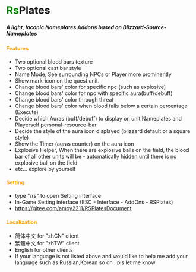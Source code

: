 # <font color = Green>Rs</font>Plates




##### A light, laconic Nameplates Addons based on Blizzard-Source-Nameplates

 

#### <font color = Orange>Features</font>

- Two optional blood bars texture
- Two optional cast bar style
- Name Mode, See surrounding NPCs or Player more prominently
- Show mark-icon on the quest unit.
- Change blood bars' color for specific npc (such as  explosive)
- Change blood bars' color for npc with  specific aura(buff/debuff) 
- Change blood bars' color through threat   
- Change blood bars' color when blood falls below a certain percentage (Execute)
- Decide which Auras (buff/debuff) to display on unit Nameplates and Playerself personal-resource-bar 
- Decide the style of the aura icon displayed (blizzard default or a square style)
- Show the Timer (auras counter) on the aura icon
- Explosive Helper, When there are explosive balls on the field, the blood bar of all other units will be - automatically hidden until there is no explosive ball on the field
- etc... explore by yourself
 

#### <font color = Orange>Setting</font>

- type "/rs" to open Setting interface
- In-Game Setting interface (ESC - Interface - AddOns - RSPlates)
- https://gitee.com/amoy2211/RSPlatesDocument
 

#### <font color = Orange>Localization</font>

- 简体中文 for "zhCN" client
- 繁體中文 for "zhTW" client
- English for other clients
- If your language is not listed above and would like to help me add your language such as Russian,Korean so on .  pls let me know
 





